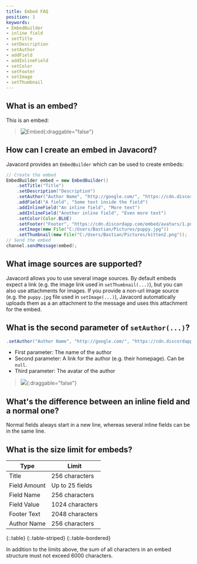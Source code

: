 ```yaml
---
title: Embed FAQ
position: 1
keywords:
- EmbedBuilder
- inline field
- setTitle
- setDescription
- setAuthor
- addField
- addInlineField
- setColor
- setFooter
- setImage
- setThumbnail
---
```


## What is an embed?
This is an embed:
> ![Embed](https://i.imgur.com/QYbXmQU.png){:draggable="false"}

## How can I create an embed in Javacord?
Javacord provides an `EmbedBuilder` which can be used to create embeds:
```java
// Create the embed
EmbedBuilder embed = new EmbedBuilder()
    .setTitle("Title")
    .setDescription("Description")
    .setAuthor("Author Name", "http://google.com/", "https://cdn.discordapp.com/embed/avatars/0.png")
    .addField("A field", "Some text inside the field")
    .addInlineField("An inline field", "More text")
    .addInlineField("Another inline field", "Even more text")
    .setColor(Color.BLUE)
    .setFooter("Footer", "https://cdn.discordapp.com/embed/avatars/1.png")
    .setImage(new File("C:/Users/Bastian/Pictures/puppy.jpg"))
    .setThumbnail(new File("C:/Users/Bastian/Pictures/kitten2.png"));
// Send the embed
channel.sendMessage(embed);
```

## What image sources are supported?
Javacord allows you to use several image sources. By default embeds expect a link (e.g. the image link used in `setThumbnail(...)`), but you can also use attachments for images. If you provide a non-url image source (e.g. the `puppy.jpg` file used in `setImage(...)`), Javacord automatically uploads them as a an attachment to the message and uses this attachment for the embed.

## What is the second parameter of `setAuthor(...)`?
```java
.setAuthor("Author Name", "http://google.com/", "https://cdn.discordapp.com/embed/avatars/0.png")
```
* First parameter: The name of the author
* Second parameter: A link for the author (e.g. their homepage). Can be `null`.
* Third parameter: The avatar of the author
> ![](https://i.imgur.com/SyE0e88.png){:draggable="false"}

## What's the difference between an inline field and a normal one?
Normal fields always start in a new line, whereas several inline fields can be in the same line.

## What is the size limit for embeds?

| Type         | Limit           |
| ------------ | --------------- |
| Title        | 256 characters  |
| Field Amount | Up to 25 fields |
| Field Name   | 256 characters  |
| Field Value  | 1024 characters |
| Footer Text  | 2048 characters |
| Author Name  | 256 characters  |
{:.table}
{:.table-striped}
{:.table-bordered}

In addition to the limits above, the sum of all characters in an embed structure must not exceed 6000 characters.
